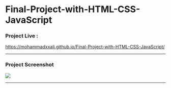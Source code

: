 # Final-Project-with-HTML-CSS-JavaScript


### Project Live :
https://mohammadxxali.github.io/Final-Project-with-HTML-CSS-JavaScript/


--------

### Project Screenshot
![](https://github.com/mohammadxxali/Final-Project-with-HTML-CSS-JavaScript/blob/main/Screenshot.png)

---